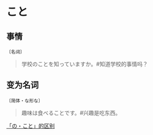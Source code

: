 # こと

## 事情

`〔名词〕`

> 学校のことを知っていますか。#知道学校的事情吗？

## 变为名词

`〔简体・な形な〕`

> 趣味は食べることです。#兴趣是吃东西。

[「の・こと」的区别](./diff#のこと)

